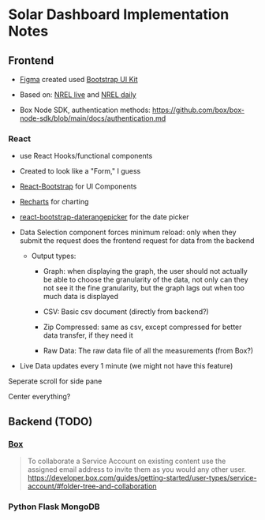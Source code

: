 # Solar Dashboard Implementation Notes

## Frontend

* [Figma](https://www.figma.com/file/29rFLNlgjcEXfhJ0YYqAzQ/Solar-Dashboard?node-id=0%3A1) created used [Bootstrap UI Kit](https://www.figma.com/community/file/876022745968684318)

* Based on: [NREL live](https://midcdmz.nrel.gov/apps/daily.pl?site=RAZON&live=1)
    and [NREL daily](https://midcdmz.nrel.gov/apps/daily.pl?site=RAZON&start=20170216&yr=2021&mo=6&dy=29>)

* Box Node SDK, authentication methods: <https://github.com/box/box-node-sdk/blob/main/docs/authentication.md>

### React

* use React Hooks/functional components

* Created to look like a "Form," I guess

* [React-Bootstrap](https://react-bootstrap.github.io/) for UI Components

* [Recharts](https://recharts.org/en-US/) for charting

* [react-bootstrap-daterangepicker](https://www.npmjs.com/package/react-bootstrap-daterangepicker) for the date picker

* Data Selection component forces minimum reload: only when they submit the request does the frontend request for data from the backend

  * Output types:

    * Graph: when displaying the graph, the user should not actually be able to choose the granularity of the data, not only can they not see it the fine granularity, but the graph lags out when too much data is displayed

    * CSV: Basic csv document (directly from backend?)

    * Zip Compressed: same as csv, except compressed for better data transfer, if they need it

    * Raw Data: The raw data file of all the measurements (from Box?)

* Live Data updates every 1 minute (we might not have this feature)

Seperate scroll for side pane

Center everything?

## Backend (TODO)

### [Box](https://developer.box.com/)

> To collaborate a Service Account on existing content use the assigned email address to invite them as you would any other user.
<https://developer.box.com/guides/getting-started/user-types/service-account/#folder-tree-and-collaboration>

### Python Flask MongoDB
